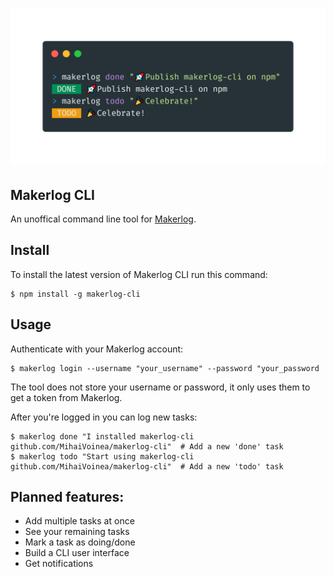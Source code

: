 <h1 align="center">
	<img width="800" alt="Ink" src="assets/makerlog-cli.png">
</h1>

## Makerlog CLI

An unoffical command line tool for [Makerlog](https://getmakerlog.com).

## Install

To install the latest version of Makerlog CLI run this command:

```
$ npm install -g makerlog-cli
```

## Usage

Authenticate with your Makerlog account:

```
$ makerlog login --username "your_username" --password "your_password
```

The tool does not store your username or password, it only uses them to get a token from Makerlog.

After you're logged in you can log new tasks:
```
$ makerlog done "I installed makerlog-cli github.com/MihaiVoinea/makerlog-cli"	# Add a new 'done' task
$ makerlog todo "Start using makerlog-cli github.com/MihaiVoinea/makerlog-cli"	# Add a new 'todo' task
```

## Planned features:

- Add multiple tasks at once
- See your remaining tasks
- Mark a task as doing/done
- Build a CLI user interface
- Get notifications
